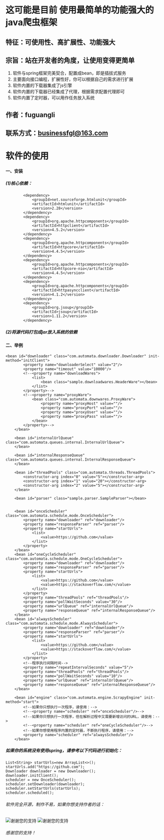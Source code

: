 # 这可能是目前 使用最简单的功能强大的java爬虫框架  

## 特征：可使用性、高扩展性、功能强大  

## 宗旨：站在开发者的角度，让使用变得更简单
1. 软件与spring框架完美契合，配置成bean，即是插拔式服务
2. 主要面向接口编程，扩展性好，你可以根据自己的需求进行扩展
3. 软件内置的下载器集成了js引擎
4. 软件内置的下载器已经集成了代理，根据需求配置代理即可
5. 软件内置了定时器，可以用作任务放入系统

## 作者：fuguangli

## 联系方式：businessfgl@163.com

# 软件的使用

#### 一、安装

##### (1)核心依赖：

            <dependency>
                <groupId>net.sourceforge.htmlunit</groupId>
                <artifactId>htmlunit</artifactId>
                <version>2.28</version>
            </dependency>
            <dependency>
                <groupId>org.apache.httpcomponents</groupId>
                <artifactId>httpclient</artifactId>
                <version>4.5.2</version>
            </dependency>
            <dependency>
                <groupId>org.apache.httpcomponents</groupId>
                <artifactId>httpcore</artifactId>
                <version>4.4.5</version>
            </dependency>
            <dependency>
                <groupId>org.apache.httpcomponents</groupId>
                <artifactId>httpcore-nio</artifactId>
                <version>4.4.5</version>
            </dependency>
            <dependency>
                <groupId>org.apache.httpcomponents</groupId>
                <artifactId>httpasyncclient</artifactId>
                <version>4.1.2</version>
            </dependency>
            <dependency>
                <groupId>org.jsoup</groupId>
                <artifactId>jsoup</artifactId>
                <version>1.11.2</version>
            </dependency>
##### (2)将源代码打包成jar放入系统的依赖

#### 二、举例
    <bean id="downloader" class="com.automata.downloader.Downloader" init-method="initClient">
            <property name="downloaderSelect" value="2"/>
            <property name="timeout" value="10000"/>
            <!--<property name="downloadWares">
                <list>
                    <bean class="sample.downloadwares.HeaderWare"></bean>
                </list>
            </property>-->
            <!--<property name="proxyWare">
                <bean class="com.automata.downwares.ProxyWare">
                    <property name="proxyHost" value=""/>
                    <property name="proxyPort" value=""/>
                    <property name="proxyUser" value=""/>
                    <property name="proxyPass" value=""/>
                </bean>
            </property>-->
        </bean>
    
        <bean id="internalUrlQueue" class="com.automata.queues.internal.InternalUrlQueue">
        </bean>
    
        <bean id="internalResponseQueue" class="com.automata.queues.internal.InternalResponseQueue">
        </bean>
    
        <bean id="threadPools" class="com.automata.threads.ThreadPools">
            <constructor-arg index="0" value="5"></constructor-arg>
            <constructor-arg index="1" value="20"></constructor-arg>
            <constructor-arg index="2" value="5"></constructor-arg>
        </bean>
    
        <bean id="parser" class="sample.parser.SampleParser"></bean>
    
    
        <bean id="onceScheduler" class="com.automata.schedule.mode.OnceScheduler">
            <property name="downloader" ref="downloader"/>
            <property name="responseParser" ref="parser"/>
            <property name="startUrls">
                <list>
                    <value>https://github.com</value>
                </list>
            </property>
        </bean>
        <bean id="oneCycleScheduler" class="com.automata.schedule.mode.OneCycleScheduler">
            <property name="downloader" ref="downloader"/>
            <property name="responseParser" ref="parser"/>
            <property name="startUrls">
                <list>
                    <value>https://github.com</value>
                    <value>https://stackoverflow.com/</value>
                </list>
            </property>
            <property name="threadPools" ref="threadPools"/>
            <property name="pollWaitSeconds" value="30"/>
            <property name="urlQueue" ref="internalUrlQueue"/>
            <property name="responseQueue" ref="internalResponseQueue"/>
        </bean>
        <bean id="alwaysScheduler" class="com.automata.schedule.mode.AlwaysScheduler">
            <property name="downloader" ref="downloader"/>
            <property name="responseParser" ref="parser"/>
            <property name="startUrls">
                <list>
                    <value>https://github.com</value>
                    <value>https://stackoverflow.com/</value>
                </list>
            </property>
            <!--程序执行间隔时间-->
            <property name="repeatIntervalSeconds" value="5"/>
            <property name="threadPools" ref="threadPools"/>
            <property name="pollWaitSeconds" value="10"/>
            <property name="urlQueue" ref="internalUrlQueue"/>
            <property name="responseQueue" ref="internalResponseQueue"/>
        </bean>
    
        <bean id="engine" class="com.automata.engine.ScrapyEngine" init-method="start">
            <!--如果你只想执行一次程序，请使用：-->
            <!--<property name="scheduler" ref="onceScheduler"/>-->
            <!--如果你只想执行一次程序，但在解析过程中又需要新增访问的URL，请使用：-->
            <!--<property name="scheduler" ref="oneCycleScheduler"/>-->
            <!--如果你想使用程序内置的定时器，不断执行程序，请使用：-->
            <property name="scheduler" ref="alwaysScheduler"/>
        </bean>
##### 如果你的系统没有使用spring，请参考以下代码进行初始化：

    List<String> startUrls=new ArrayList<>();
    startUrls.add("https://github.com");
    Downloader downloader = new Downloader();
    downloader.initClient();
    scheduler = new OnceScheduler();
    scheduler.setDownloader(downloader);
    scheduler.setStartUrls(startUrls);
    scheduler.scheduled();



###### 软件完全开源，制作不易，如果你想支持作者的话：
![谢谢您的支持](https://thumbnail0.baidupcs.com/thumbnail/246b699f3q2103e16972c34eec97f4d8?fid=4011447265-250528-978965418075103&rt=pr&sign=FDTAER-DCb740ccc5511e5e8fedcff06b081203-I%2b%2btJJ9uFtWYCgaKa6QNV%2bVnXIA%3d&expires=8h&chkbd=0&chkv=0&dp-logid=8387032185978574825&dp-callid=0&time=1577512800&size=c600_u300&quality=100&vuk=4011447265&ft=image&autopolicy=1)
![谢谢您的支持](https://thumbnail0.baidupcs.com/thumbnail/10a4a889bp90b18f99d33f0ad1d012ff?fid=4011447265-250528-540442316933461&rt=pr&sign=FDTAER-DCb740ccc5511e5e8fedcff06b081203-BIzIW4%2fFQp%2fptQQqpsDrGeesuWs%3d&expires=8h&chkbd=0&chkv=0&dp-logid=8387256762023794383&dp-callid=0&time=1577516400&size=c600_u300&quality=100&vuk=4011447265&ft=image&autopolicy=1)

###### 感谢您的支持！
